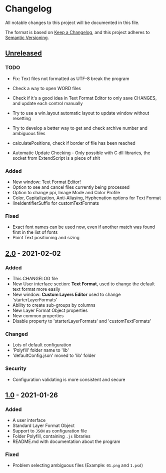 # Changelog

All notable changes to this project will be documented in this file.

The format is based on [Keep a Changelog](https://keepachangelog.com/en/1.0.0/),
and this project adheres to [Semantic Versioning](https://semver.org/spec/v2.0.0.html).

## [Unreleased]

### TODO

- Fix: Text files not formatted as UTF-8 break the program
- Check a way to open WORD files
- Check if it's a good idea in Text Format Editor to only save CHANGES, and update each control manually
- Try to use a win.layout automatic layout to update window without resetting

- Try to develop a better way to get and check archive number and ambiguous files
- calculatePositions, check if border of file has been reached

- Automatic Update Checking - Only possible with C dll libraries, the socket from ExtendScript is a piece of shit

### Added

- New window: Text Format Editor!
- Option to see and cancel files currently being processed
- Option to change ppi, Image Mode and Color Profile
- Color, Capitalization, Anti-Aliasing, Hyphenation options for Text Format
- lineIdentifierSuffix for customTextFormats

### Fixed

- Exact font names can be used now, even if another match was found first in the list of fonts
- Point Text positioning and sizing

## [2.0] - 2021-02-02

### Added

- This CHANGELOG file
- New User interface section: **Text Format**, used to change the default text format more easily
- New window: **Custom Layers Editor** used to change 'starterLayerFormats'
- Ability to create sub-groups by columns
- New Layer Format Object properties
- New common properties
- Disable property to 'starterLayerFormats' and 'customTextFormats'

### Changed

- Lots of default configuration
- 'Polyfill' folder name to 'lib'
- 'defaultConfig.json' moved to 'lib' folder

### Security

- Configuration validating is more consistent and secure

## [1.0] - 2021-01-26

### Added

- A user interface
- Standard Layer Format Object
- Support to `JSON` as configuration file
- Folder Polyfill, containing `.js` libraries
- README.md with documentation about the program

### Fixed

- Problem selecting ambiguous files (Example: `01.png` and `1.psd`)

[unreleased]: https://github.com/krevlinmen/AutoTypeSetter/compare/v2.0...HEAD
[2.0]: https://github.com/krevlinmen/AutoTypeSetter/compare/v1.0...v2.0
[1.0]: https://github.com/krevlinmen/AutoTypeSetter/releases/tag/v1.0
